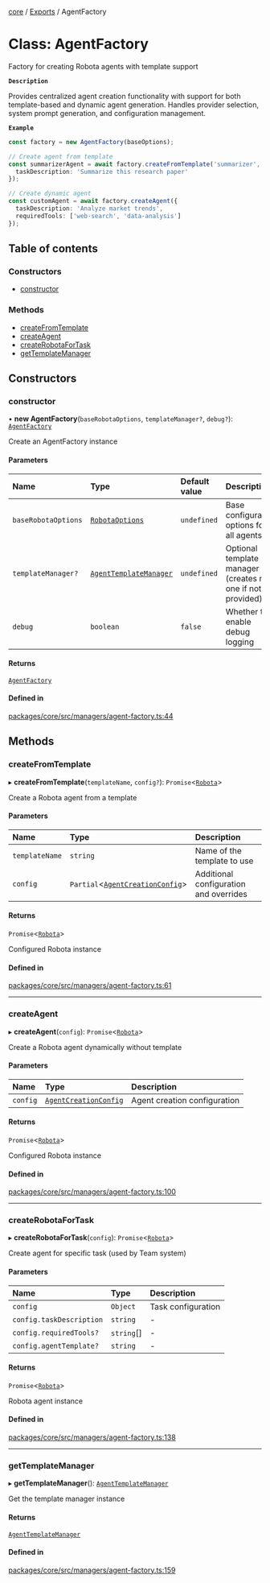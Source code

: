 <!-- 
 ⚠️  AUTO-GENERATED FILE - DO NOT EDIT MANUALLY
 This file is automatically generated by scripts/docs-generator.js
 To make changes, edit the source TypeScript files or update the generator script
-->

[core](../../) / [Exports](../modules) / AgentFactory

# Class: AgentFactory

Factory for creating Robota agents with template support

**`Description`**

Provides centralized agent creation functionality with support for both
template-based and dynamic agent generation. Handles provider selection,
system prompt generation, and configuration management.

**`Example`**

```typescript
const factory = new AgentFactory(baseOptions);

// Create agent from template
const summarizerAgent = await factory.createFromTemplate('summarizer', {
  taskDescription: 'Summarize this research paper'
});

// Create dynamic agent
const customAgent = await factory.createAgent({
  taskDescription: 'Analyze market trends',
  requiredTools: ['web-search', 'data-analysis']
});
```

## Table of contents

### Constructors

- [constructor](AgentFactory#constructor)

### Methods

- [createFromTemplate](AgentFactory#createfromtemplate)
- [createAgent](AgentFactory#createagent)
- [createRobotaForTask](AgentFactory#createrobotafortask)
- [getTemplateManager](AgentFactory#gettemplatemanager)

## Constructors

### constructor

• **new AgentFactory**(`baseRobotaOptions`, `templateManager?`, `debug?`): [`AgentFactory`](AgentFactory)

Create an AgentFactory instance

#### Parameters

| Name | Type | Default value | Description |
| :------ | :------ | :------ | :------ |
| `baseRobotaOptions` | [`RobotaOptions`](../interfaces/RobotaOptions) | `undefined` | Base configuration options for all agents |
| `templateManager?` | [`AgentTemplateManager`](AgentTemplateManager) | `undefined` | Optional template manager (creates new one if not provided) |
| `debug` | `boolean` | `false` | Whether to enable debug logging |

#### Returns

[`AgentFactory`](AgentFactory)

#### Defined in

[packages/core/src/managers/agent-factory.ts:44](https://github.com/woojubb/robota/blob/a3ab9410e815223c52230ddc246f82f91b3bd0b7/packages/core/src/managers/agent-factory.ts#L44)

## Methods

### createFromTemplate

▸ **createFromTemplate**(`templateName`, `config?`): `Promise`\<[`Robota`](Robota)\>

Create a Robota agent from a template

#### Parameters

| Name | Type | Description |
| :------ | :------ | :------ |
| `templateName` | `string` | Name of the template to use |
| `config` | `Partial`\<[`AgentCreationConfig`](../interfaces/AgentCreationConfig)\> | Additional configuration and overrides |

#### Returns

`Promise`\<[`Robota`](Robota)\>

Configured Robota instance

#### Defined in

[packages/core/src/managers/agent-factory.ts:61](https://github.com/woojubb/robota/blob/a3ab9410e815223c52230ddc246f82f91b3bd0b7/packages/core/src/managers/agent-factory.ts#L61)

___

### createAgent

▸ **createAgent**(`config`): `Promise`\<[`Robota`](Robota)\>

Create a Robota agent dynamically without template

#### Parameters

| Name | Type | Description |
| :------ | :------ | :------ |
| `config` | [`AgentCreationConfig`](../interfaces/AgentCreationConfig) | Agent creation configuration |

#### Returns

`Promise`\<[`Robota`](Robota)\>

Configured Robota instance

#### Defined in

[packages/core/src/managers/agent-factory.ts:100](https://github.com/woojubb/robota/blob/a3ab9410e815223c52230ddc246f82f91b3bd0b7/packages/core/src/managers/agent-factory.ts#L100)

___

### createRobotaForTask

▸ **createRobotaForTask**(`config`): `Promise`\<[`Robota`](Robota)\>

Create agent for specific task (used by Team system)

#### Parameters

| Name | Type | Description |
| :------ | :------ | :------ |
| `config` | `Object` | Task configuration |
| `config.taskDescription` | `string` | - |
| `config.requiredTools?` | `string`[] | - |
| `config.agentTemplate?` | `string` | - |

#### Returns

`Promise`\<[`Robota`](Robota)\>

Robota agent instance

#### Defined in

[packages/core/src/managers/agent-factory.ts:138](https://github.com/woojubb/robota/blob/a3ab9410e815223c52230ddc246f82f91b3bd0b7/packages/core/src/managers/agent-factory.ts#L138)

___

### getTemplateManager

▸ **getTemplateManager**(): [`AgentTemplateManager`](AgentTemplateManager)

Get the template manager instance

#### Returns

[`AgentTemplateManager`](AgentTemplateManager)

#### Defined in

[packages/core/src/managers/agent-factory.ts:159](https://github.com/woojubb/robota/blob/a3ab9410e815223c52230ddc246f82f91b3bd0b7/packages/core/src/managers/agent-factory.ts#L159)
